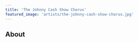 ```yaml
---
title: 'The Johnny Cash Show Chorus'
featured_image: 'artists/the-johnny-cash-show-chorus.jpg'
---
```


## About


